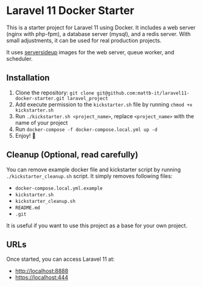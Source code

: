 # Laravel 11 Docker Starter
This is a starter project for Laravel 11 using Docker. It includes a web server (nginx with php-fpm), a database server (mysql), and a redis server. With small adjustments, it can be used for real production projects.

It uses [serversideup](https://serversideup.net/open-source/docker-php/docs) images for the web server, queue worker, and scheduler.

## Installation
1. Clone the repository: `git clone git@github.com:mattb-it/laravel11-docker-starter.git laravel_project`
2. Add execute permission to the `kickstarter.sh` file by running `chmod +x kickstarter.sh`
3. Run `./kickstarter.sh <project_name>`, replace `<project_name>` with the name of your project
4. Run `docker-compose -f docker-compose.local.yml up -d`
5. Enjoy! 🎉

## Cleanup (Optional, read carefully)
You can remove example docker file and kickstarter script by running `./kickstarter_cleanup.sh` script. It simply removes following files:
- `docker-compose.local.yml.example`
- `kickstarter.sh`
- `kickstarter_cleanup.sh`
- `README.md`
- `.git`

It is useful if you want to use this project as a base for your own project.

## URLs
Once started, you can access Laravel 11 at:
- [http://localhost:8888](http://localhost:8888)
- [https://localhost:444](https://localhost:444)
